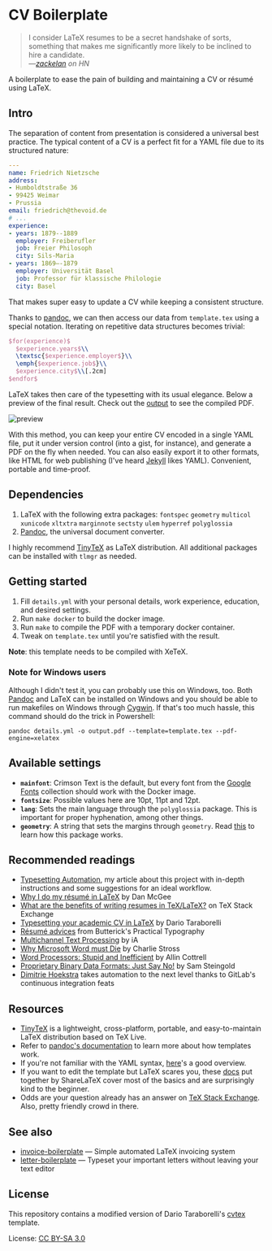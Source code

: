 # CV Boilerplate

> I consider LaTeX resumes to be a secret handshake of sorts, something that makes me significantly more likely to be inclined to hire a candidate.  
> &mdash;<cite>[zackelan](https://news.ycombinator.com/item?id=10452606)<cite> on HN

A boilerplate to ease the pain of building and maintaining a CV or résumé using LaTeX.

## Intro

The separation of content from presentation is considered a universal best practice. The typical content of a CV is a perfect fit for a YAML file due to its structured nature:

```YAML
---
name: Friedrich Nietzsche
address:
- Humboldtstraße 36
- 99425 Weimar
- Prussia
email: friedrich@thevoid.de
# ...
experience:
- years: 1879--1889
  employer: Freiberufler
  job: Freier Philosoph
  city: Sils-Maria
- years: 1869–-1879
  employer: Universität Basel
  job: Professor für klassische Philologie
  city: Basel
```

That makes super easy to update a CV while keeping a consistent structure.

Thanks to [pandoc](http://pandoc.org/), we can then access our data from `template.tex` using a special notation. Iterating on repetitive data structures becomes trivial:

```latex
$for(experience)$
  $experience.years$\\
  \textsc{$experience.employer$}\\
  \emph{$experience.job$}\\
  $experience.city$\\[.2cm]
$endfor$
```

LaTeX takes then care of the typesetting with its usual elegance. Below a preview of the final result. Check out the [output](output.pdf) to see the compiled PDF.

![preview](preview.png)

With this method, you can keep your entire CV encoded in a single YAML file, put it under version control (into a gist, for instance), and generate a PDF on the fly when needed. You can also easily export it to other formats, like HTML for web publishing (I've heard [Jekyll](http://jekyllrb.com/) likes YAML). Convenient, portable and time-proof.

## Dependencies

1. LaTeX with the following extra packages: `fontspec` `geometry` `multicol` `xunicode` `xltxtra` `marginnote` `sectsty` `ulem` `hyperref` `polyglossia`
2. [Pandoc](http://pandoc.org/), the universal document converter.

I highly recommend [TinyTeX](https://yihui.org/tinytex/) as LaTeX distribution. All additional packages can be installed with `tlmgr` as needed.

## Getting started

1. Fill `details.yml` with your personal details, work experience, education, and desired settings.
2. Run `make docker` to build the docker image.
2. Run `make` to compile the PDF with a temporary docker container.
3. Tweak on `template.tex` until you're satisfied with the result.

**Note**: this template needs to be compiled with XeTeX.

### Note for Windows users

Although I didn't test it, you can probably use this on Windows, too. Both [Pandoc](http://pandoc.org/installing.html) and LaTeX can be installed on Windows and you should be able to run makefiles on Windows through [Cygwin](https://www.cygwin.com/). If that's too much hassle, this command should do the trick in Powershell:

    pandoc details.yml -o output.pdf --template=template.tex --pdf-engine=xelatex

## Available settings

- **`mainfont`**: Crimson Text is the default, but every font from the [Google Fonts](https://fonts.google.com/) collection should work with the Docker image.
- **`fontsize`**: Possible values here are 10pt, 11pt and 12pt.
- **`lang`**: Sets the main language through the `polyglossia` package. This is important for proper hyphenation, among other things.
- **`geometry`**: A string that sets the margins through `geometry`. Read [this](https://www.sharelatex.com/learn/Page_size_and_margins) to learn how this package works.

## Recommended readings

- [Typesetting Automation](http://mrzool.cc/writing/typesetting-automation/), my article about this project with in-depth instructions and some suggestions for an ideal workflow.
- [Why I do my résumé in LaTeX](http://www.toofishes.net/blog/why-i-do-my-resume-latex/) by Dan McGee
- [What are the benefits of writing resumes in TeX/LaTeX?](http://tex.stackexchange.com/questions/11955/what-are-the-benefits-of-writing-resumes-in-tex-latex) on TeX Stack Exchange
- [Typesetting your academic CV in LaTeX](http://nitens.org/taraborelli/cvtex) by Dario Taraborelli
- [Résumé advices](http://practicaltypography.com/resumes.html) from Butterick's Practical Typography 
- [Multichannel Text Processing](https://ia.net/topics/multichannel-text-processing/) by iA
- [Why Microsoft Word must Die](http://www.antipope.org/charlie/blog-static/2013/10/why-microsoft-word-must-die.html) by Charlie Stross
- [Word Processors: Stupid and Inefficient](http://ricardo.ecn.wfu.edu/~cottrell/wp.html) by Allin Cottrell
- [Proprietary Binary Data Formats: Just Say No!](https://web.archive.org/web/20170730105025/http://www.podval.org/~sds/data.html) by Sam Steingold
- [Dimitrie Hoekstra](https://medium.com/@dimitrieh/a-curriculum-vitae-latex-typesetting-automation-adventure-with-gitlab-6ac233c0b66b#.v66feylcu) takes automation to the next level thanks to GitLab's continuous integration feats

## Resources

- [TinyTeX](https://yihui.org/tinytex/) is a lightweight, cross-platform, portable, and easy-to-maintain LaTeX distribution based on TeX Live.
- Refer to [pandoc's documentation](http://pandoc.org/MANUAL.html#templates) to learn more about how templates work.
- If you're not familiar with the YAML syntax, [here](http://learnxinyminutes.com/docs/yaml/)'s a good overview.
- If you want to edit the template but LaTeX scares you, these [docs](https://www.sharelatex.com/learn/Main_Page) put together by ShareLaTeX cover most of the basics and are surprisingly kind to the beginner.
- Odds are your question already has an answer on [TeX Stack Exchange](https://www.sharelatex.com/learn/Main_Page). Also, pretty friendly crowd in there.

## See also

- [invoice-boilerplate](https://github.com/mrzool/invoice-boilerplate) — Simple automated LaTeX invoicing system
- [letter-boilerplate](https://github.com/mrzool/letter-boilerplate) — Typeset your important letters without leaving your text editor

## License

This repository contains a modified version of Dario Taraborelli's [cvtex](https://github.com/dartar/cvtex) template.

License: [CC BY-SA 3.0](http://creativecommons.org/licenses/by-sa/3.0/)
